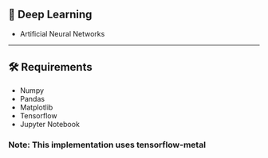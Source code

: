 ## 📎 Deep Learning

- Artificial Neural Networks
---

## 🛠️ Requirements

- Numpy
- Pandas 
- Matplotlib
- Tensorflow
- Jupyter Notebook

### Note: This implementation uses tensorflow-metal

